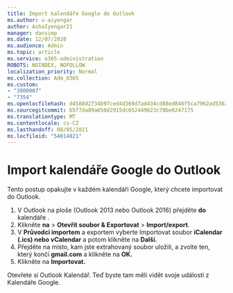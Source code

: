 ```yaml
---
title: Import kalendáře Google do Outlook
ms.author: v-aiyengar
author: AshaIyengar21
manager: dansimp
ms.date: 12/07/2020
ms.audience: Admin
ms.topic: article
ms.service: o365-administration
ROBOTS: NOINDEX, NOFOLLOW
localization_priority: Normal
ms.collection: Adm_O365
ms.custom:
- "3800007"
- "7354"
ms.openlocfilehash: d4588d2734b97ced4d369d7ad434cd88ed846f5ca7962ad5362301fea7c54114
ms.sourcegitcommit: b5f7da89a650d2915dc652449623c78be6247175
ms.translationtype: MT
ms.contentlocale: cs-CZ
ms.lasthandoff: 08/05/2021
ms.locfileid: "54014821"
---
```

# <a name="import-your-google-calendar-to-outlook"></a>Import kalendáře Google do Outlook

Tento postup opakujte v každém kalendáři Google, který chcete importovat do Outlook.

1. V Outlook na ploše (Outlook 2013 nebo Outlook 2016) přejděte **do** kalendáře .
1. Klikněte **na**  >  **Otevřít soubor & Exportovat**  >  **Import/export**.
1. V **Průvodci importem** a exportem vyberte Importovat soubor **iCalendar (.ics) nebo vCalendar** a potom klikněte na **Další.**
1. Přejděte na místo, kam jste extrahovaný soubor uložili, a zvolte ten, který končí **gmail.com** a klikněte na **OK.**
1. Klikněte na **Importovat.**

Otevřete si Outlook Kalendář. Teď byste tam měli vidět svoje události z Kalendáře Google.
